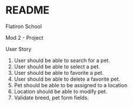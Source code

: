 # README

Flatiron School 

Mod 2 - Project

User Story


1. User should be able to search for a pet. 
2. User should be able to select a pet.
3. User should be able to favorite a pet.
4. User should be able to delete a favorite pet. 
5. Pet should be able to be assigned to a location
6. Location should be able to modify pet. 
7. Validate breed, pet form fields. 


